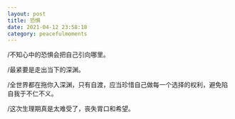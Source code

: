 ```yaml
---
layout: post
title: 恐惧
date: 2021-04-12 23:58:18
category: peacefulmoments
---   
```

/不知心中的恐惧会把自己引向哪里。

/最紧要是走出当下的深渊。

/全世界都在拖你入深渊，只有自渡，应当珍惜自己做每一个选择的权利，避免陷自我于不仁不义。

/这次生理期真是太难受了，丧失胃口和希望。
